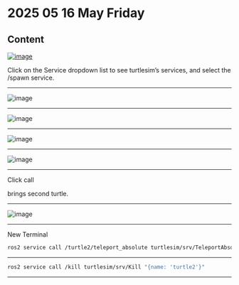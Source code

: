 # 2025 05 16 May Friday

## Content


[![image](https://github.com/user-attachments/assets/a1f47a35-77b8-435d-b5d1-c189e90a2267)](https://docs.ros.org/en/humble/Tutorials/Beginner-CLI-Tools/Introducing-Turtlesim/Introducing-Turtlesim.html#use-turtlesim)

Click on the Service dropdown list to see turtlesim’s services, and select the /spawn service.

____


![image](https://github.com/user-attachments/assets/97c68c92-e648-419e-b425-32fc04f6bf7f)

____


![image](https://github.com/user-attachments/assets/f961bae4-b891-4f82-9b6a-52c3ae66785f)


_____

![image](https://github.com/user-attachments/assets/baab2454-5226-47e4-a216-d351d6526f95)

____


![image](https://github.com/user-attachments/assets/3409c4ee-d7ec-44d0-9472-f170277d907d)


____

Click call

brings second turtle.

____


![image](https://github.com/user-attachments/assets/62287b6e-1ca0-4b10-b799-cbdd0549e967)

____

New Terminal

```bash
ros2 service call /turtle2/teleport_absolute turtlesim/srv/TeleportAbsolute "{x: 5.0, y: 5.0, theta: 3.14}"
```

____

```bash
ros2 service call /kill turtlesim/srv/Kill "{name: 'turtle2'}"
```

____


